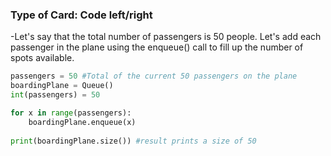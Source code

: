 ### Type of Card: Code left/right ###

-Let's say that the total number of passengers is 50 people. Let's add each passenger in the plane using the enqueue() call
   to fill up the number of spots available.
   
```python
passengers = 50 #Total of the current 50 passengers on the plane
boardingPlane = Queue()
int(passengers) = 50

for x in range(passengers):
	boardingPlane.enqueue(x)
  
print(boardingPlane.size()) #result prints a size of 50
```
